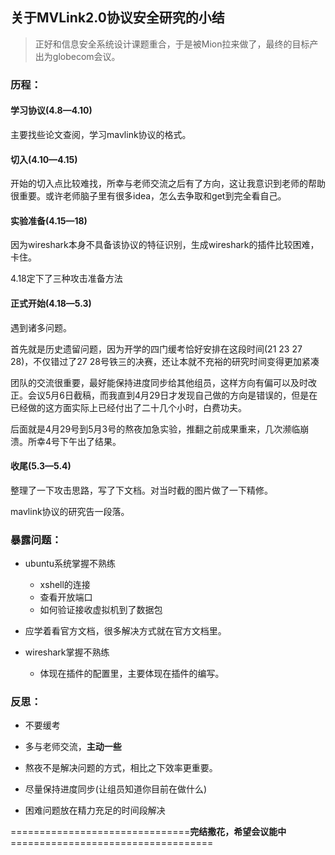 ## 关于MVLink2.0协议安全研究的小结

> 正好和信息安全系统设计课题重合，于是被Mion拉来做了，最终的目标产出为globecom会议。

### 历程：

#### 学习协议(4.8—4.10)

主要找些论文查阅，学习mavlink协议的格式。

#### 切入(4.10—4.15)

开始的切入点比较难找，所幸与老师交流之后有了方向，这让我意识到老师的帮助很重要。或许老师脑子里有很多idea，怎么去争取和get到完全看自己。

#### 实验准备(4.15—18)

因为wireshark本身不具备该协议的特征识别，生成wireshark的插件比较困难，卡住。

4.18定下了三种攻击准备方法

#### 正式开始(4.18—5.3)

遇到诸多问题。

首先就是历史遗留问题，因为开学的四门缓考恰好安排在这段时间(21 23 27 28)，不仅错过了27 28号铁三的决赛，还让本就不充裕的研究时间变得更加紧凑

团队的交流很重要，最好能保持进度同步给其他组员，这样方向有偏可以及时改正。会议5月6日截稿，而我直到4月29日才发现自己做的方向是错误的，但是在已经做的这方面实际上已经付出了二十几个小时，白费功夫。

后面就是4月29号到5月3号的熬夜加急实验，推翻之前成果重来，几次濒临崩溃。所幸4号下午出了结果。

#### 收尾(5.3—5.4)

整理了一下攻击思路，写了下文档。对当时截的图片做了一下精修。

mavlink协议的研究告一段落。

### 暴露问题：

- ubuntu系统掌握不熟练
  - xshell的连接
  - 查看开放端口
  - 如何验证接收虚拟机到了数据包

- 应学着看官方文档，很多解决方式就在官方文档里。
- wireshark掌握不熟练
  - 体现在插件的配置里，主要体现在插件的编写。

### 反思：

- 不要缓考
- 多与老师交流，**主动一些**
- 熬夜不是解决问题的方式，相比之下效率更重要。

- 尽量保持进度同步(让组员知道你目前在做什么)
- 困难问题放在精力充足的时间段解决







===============================**完结撒花，希望会议能中**===================================

